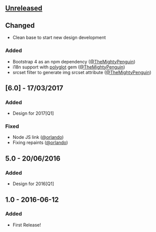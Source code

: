 ## [Unreleased]

## Changed
* Clean base to start new design development

### Added
* Bootstrap 4 as an npm dependency ([@TheMightyPenguin](https://github.com/TheMightyPenguin))
* i18n support with [polyglot](https://github.com/untra/polyglot) gem ([@TheMightyPenguin](https://github.com/TheMightyPenguin))
* srcset filter to generate img srcset attribute ([@TheMightyPenguin](https://github.com/TheMightyPenguin))

## [6.0] - 17/03/2017
### Added
* Design for 2017[Q1]

### Fixed
* Node JS link ([@orlando](https://github.com/orlando))
* Fixing repaints ([@orlando](https://github.com/orlando))

## 5.0 - 20/06/2016
### Added
* Design for 2016[Q1]

## 1.0 - 2016-06-12
### Added
* First Release!

[Unreleased]: https://github.com/hashlabshq/hashbot/compare/v6.0...HEAD
